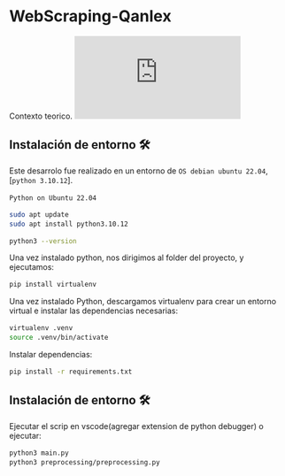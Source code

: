 # WebScraping-Qanlex
Contexto teorico. ![TP Base de datos 2024 UNSAM.pdf](https://github.com/AdrianPerez0306/gestorAlumnos/blob/42ace063c036c55184657ba6f19447c937ccb2e3/TP%20Base%20de%20datos%202024%20UNSAM.pdf)

## Instalación de entorno :hammer_and_wrench: 
Este desarrolo fue realizado en un entorno de `OS debian ubuntu 22.04`, [`python 3.10.12`].

`Python on Ubuntu 22.04`
```bash
sudo apt update
sudo apt install python3.10.12
```
```bash
python3 --version
```

Una vez instalado python, nos dirigimos al folder del proyecto, y ejecutamos:
```bash
pip install virtualenv
```
Una vez instalado Python, descargamos virtualenv para crear un entorno virtual e instalar las dependencias necesarias:
```bash
virtualenv .venv
source .venv/bin/activate
```
Instalar dependencias:
```bash
pip install -r requirements.txt
```

## Instalación de entorno :hammer_and_wrench: 
Ejecutar el scrip en vscode(agregar extension de python debugger) o ejecutar:
```bash
python3 main.py
python3 preprocessing/preprocessing.py
```

